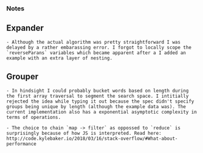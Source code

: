 ### Notes

## Expander
    - Although the actual algorithm was pretty straightforward I was delayed by a rather embarassing error. I forgot to locally scope the `reverseParans` variables which became apparent after a I added an example with an extra layer of nesting.

## Grouper
    - In hindsight I could probably bucket words based on length during the first array traversal to segment the search space. I intitially rejected the idea while typing it out because the spec didn't specify groups being unique by length (although the example data was). The current implementation also has a exponential asymptotic complexity in terms of operations.

    - The choice to chain `map -> filter` as oppossed to `reduce` is surprisingly because of how JS is interpreted. Read here: http://code.kylebaker.io/2018/03/16/stack-overflow/#What-about-performance